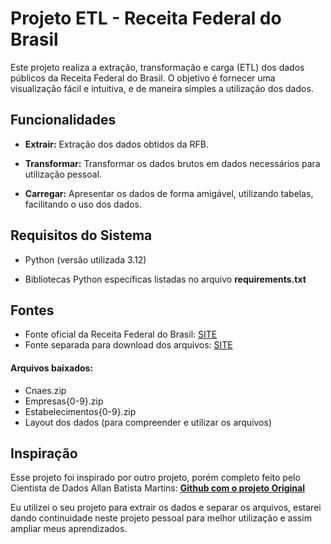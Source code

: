 # Projeto ETL - Receita Federal do Brasil

Este projeto realiza a extração, transformação e carga (ETL) dos dados públicos da Receita Federal do Brasil. O objetivo é fornecer uma visualização fácil e intuitiva, e de maneira simples a utilização dos dados.

## Funcionalidades
* **Extrair:** Extração dos dados obtidos da RFB.

* **Transformar:** Transformar os dados brutos em dados necessários para utilização pessoal.

* **Carregar:** Apresentar os dados de forma amigável, utilizando tabelas, facilitando o uso dos dados.

## Requisitos do Sistema
* Python (versão utilizada 3.12)

* Bibliotecas Python específicas listadas no arquivo **requirements.txt**

## Fontes
* Fonte oficial da Receita Federal do Brasil: [SITE](https://dados.gov.br/dados/conjuntos-dados/cadastro-nacional-da-pessoa-juridica---cnpj)
* Fonte separada para download dos arquivos: [SITE](https://dadosabertos.rfb.gov.br/CNPJ/)

#### Arquivos baixados:
* Cnaes.zip
* Empresas{0-9}.zip
* Estabelecimentos{0-9}.zip
* Layout dos dados (para compreender e utilizar os arquivos)

## Inspiração
Esse projeto foi inspirado por outro projeto, porém completo feito pelo Cientista de Dados Allan Batista Martins: **[Github com o projeto Original](https://github.com/allanbmartins/Projeto_ETL_RFB_IBGE_ANP)**

Eu utilizei o seu projeto para extrair os dados e separar os arquivos, estarei dando continuidade neste projeto pessoal para melhor utilização e assim ampliar meus aprendizados.